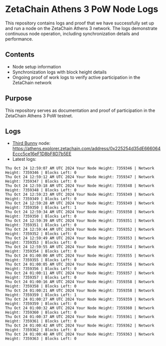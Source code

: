 # ZetaChain Athens 3 PoW Node Logs
This repository contains logs and proof that we have successfully set up and run a node on the ZetaChain Athens 3 network. The logs demonstrate continuous node operation, including synchronization details and performance.

## Contents
- Node setup information
- Synchronization logs with block height details
- Ongoing proof of work logs to verify active participation in the ZetaChain network

## Purpose
This repository serves as documentation and proof of participation in the ZetaChain Athens 3 PoW testnet.

## Logs

- [Third Bunny](https://thirdbunny.xyz/) node: https://athens.explorer.zetachain.com/address/0x225254d35dE666064Eccc5ce16eF1D8bF8D7b5EE
- Latest logs:
```
Thu Oct 24 12:59:07 AM UTC 2024 Your Node Height: 7359346 | Network Height: 7359346 | Blocks Left: 0
Thu Oct 24 12:59:12 AM UTC 2024 Your Node Height: 7359347 | Network Height: 7359347 | Blocks Left: 0
Thu Oct 24 12:59:18 AM UTC 2024 Your Node Height: 7359348 | Network Height: 7359348 | Blocks Left: 0
Thu Oct 24 12:59:23 AM UTC 2024 Your Node Height: 7359349 | Network Height: 7359349 | Blocks Left: 0
Thu Oct 24 12:59:28 AM UTC 2024 Your Node Height: 7359349 | Network Height: 7359350 | Blocks Left: 1
Thu Oct 24 12:59:34 AM UTC 2024 Your Node Height: 7359350 | Network Height: 7359350 | Blocks Left: 0
Thu Oct 24 12:59:39 AM UTC 2024 Your Node Height: 7359351 | Network Height: 7359351 | Blocks Left: 0
Thu Oct 24 12:59:44 AM UTC 2024 Your Node Height: 7359352 | Network Height: 7359352 | Blocks Left: 0
Thu Oct 24 12:59:49 AM UTC 2024 Your Node Height: 7359353 | Network Height: 7359353 | Blocks Left: 0
Thu Oct 24 12:59:55 AM UTC 2024 Your Node Height: 7359354 | Network Height: 7359354 | Blocks Left: 0
Thu Oct 24 01:00:00 AM UTC 2024 Your Node Height: 7359355 | Network Height: 7359355 | Blocks Left: 0
Thu Oct 24 01:00:05 AM UTC 2024 Your Node Height: 7359356 | Network Height: 7359356 | Blocks Left: 0
Thu Oct 24 01:00:11 AM UTC 2024 Your Node Height: 7359357 | Network Height: 7359357 | Blocks Left: 0
Thu Oct 24 01:00:16 AM UTC 2024 Your Node Height: 7359358 | Network Height: 7359358 | Blocks Left: 0
Thu Oct 24 01:00:21 AM UTC 2024 Your Node Height: 7359358 | Network Height: 7359359 | Blocks Left: 1
Thu Oct 24 01:00:27 AM UTC 2024 Your Node Height: 7359359 | Network Height: 7359359 | Blocks Left: 0
Thu Oct 24 01:00:32 AM UTC 2024 Your Node Height: 7359360 | Network Height: 7359360 | Blocks Left: 0
Thu Oct 24 01:00:37 AM UTC 2024 Your Node Height: 7359361 | Network Height: 7359361 | Blocks Left: 0
Thu Oct 24 01:00:42 AM UTC 2024 Your Node Height: 7359362 | Network Height: 7359362 | Blocks Left: 0
Thu Oct 24 01:00:48 AM UTC 2024 Your Node Height: 7359363 | Network Height: 7359363 | Blocks Left: 0
```
